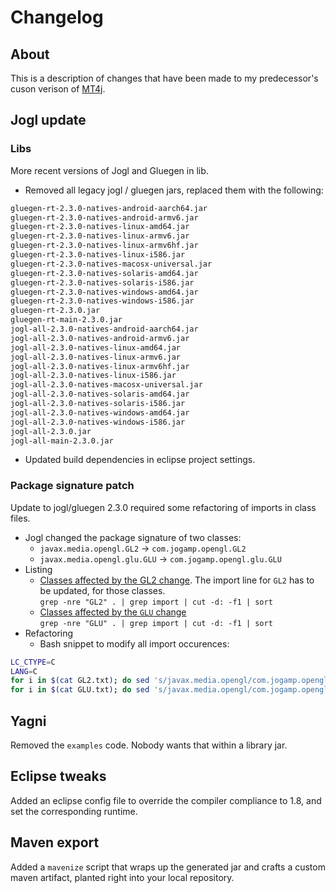 # Changelog

## About

This is a description of changes that have been made to my predecessor's cuson verison of [MT4j](http://www.mt4j.org).

## Jogl update

### Libs

More recent versions of Jogl and Gluegen in lib.

 * Removed all legacy jogl / gluegen jars, replaced them with the following:

```xml
gluegen-rt-2.3.0-natives-android-aarch64.jar
gluegen-rt-2.3.0-natives-android-armv6.jar
gluegen-rt-2.3.0-natives-linux-amd64.jar
gluegen-rt-2.3.0-natives-linux-armv6.jar
gluegen-rt-2.3.0-natives-linux-armv6hf.jar
gluegen-rt-2.3.0-natives-linux-i586.jar
gluegen-rt-2.3.0-natives-macosx-universal.jar
gluegen-rt-2.3.0-natives-solaris-amd64.jar
gluegen-rt-2.3.0-natives-solaris-i586.jar
gluegen-rt-2.3.0-natives-windows-amd64.jar
gluegen-rt-2.3.0-natives-windows-i586.jar
gluegen-rt-2.3.0.jar
gluegen-rt-main-2.3.0.jar
jogl-all-2.3.0-natives-android-aarch64.jar
jogl-all-2.3.0-natives-android-armv6.jar
jogl-all-2.3.0-natives-linux-amd64.jar
jogl-all-2.3.0-natives-linux-armv6.jar
jogl-all-2.3.0-natives-linux-armv6hf.jar
jogl-all-2.3.0-natives-linux-i586.jar
jogl-all-2.3.0-natives-macosx-universal.jar
jogl-all-2.3.0-natives-solaris-amd64.jar
jogl-all-2.3.0-natives-solaris-i586.jar
jogl-all-2.3.0-natives-windows-amd64.jar
jogl-all-2.3.0-natives-windows-i586.jar
jogl-all-2.3.0.jar
jogl-all-main-2.3.0.jar
```

 * Updated build dependencies in eclipse project settings.

### Package signature patch

Update to jogl/gluegen 2.3.0 required some refactoring of imports in class files.

 * Jogl changed the package signature of two classes:
   * ```javax.media.opengl.GL2``` -> ```com.jogamp.opengl.GL2```
   * ```javax.media.opengl.glu.GLU``` -> ```com.jogamp.opengl.glu.GLU```
 * Listing
   * [Classes affected by the GL2 change](GL2.txt). The import line for ```GL2``` has to be updated, for those classes.  
```grep -nre "GL2" . | grep import | cut -d: -f1 | sort```
   * [Classes affected by the ```GLU``` change](GLU.txt)  
```grep -nre "GLU" . | grep import | cut -d: -f1 | sort```
 * Refactoring
   * Bash snippet to modify all import occurences:

```bash
LC_CTYPE=C
LANG=C
for i in $(cat GL2.txt); do sed 's/javax.media.opengl/com.jogamp.opengl/g' $i > $i-new; mv $i-new $i; done
for i in $(cat GLU.txt); do sed 's/javax.media.opengl/com.jogamp.opengl/g' $i > $i-new; mv $i-new $i; done
```
## Yagni

Removed the ```examples``` code. Nobody wants that within a library jar.

## Eclipse tweaks

Added an eclipse config file to override the compiler compliance to 1.8, and set the corresponding runtime.

## Maven export

Added a ```mavenize``` script that wraps up the generated jar and crafts a custom maven artifact, planted right into your local repository.


